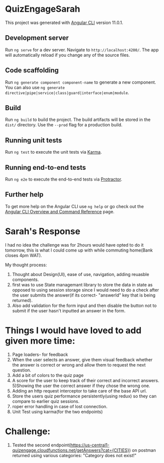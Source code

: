 # QuizEngageSarah

This project was generated with [Angular CLI](https://github.com/angular/angular-cli) version 11.0.1.

## Development server

Run `ng serve` for a dev server. Navigate to `http://localhost:4200/`. The app will automatically reload if you change any of the source files.

## Code scaffolding

Run `ng generate component component-name` to generate a new component. You can also use `ng generate directive|pipe|service|class|guard|interface|enum|module`.

## Build

Run `ng build` to build the project. The build artifacts will be stored in the `dist/` directory. Use the `--prod` flag for a production build.

## Running unit tests

Run `ng test` to execute the unit tests via [Karma](https://karma-runner.github.io).

## Running end-to-end tests

Run `ng e2e` to execute the end-to-end tests via [Protractor](http://www.protractortest.org/).

## Further help

To get more help on the Angular CLI use `ng help` or go check out the [Angular CLI Overview and Command Reference](https://angular.io/cli) page.

# Sarah's Response

I had no idea the challenge was for 2hours would have opted to do it tomorrow, this is what I could come up with while commuting home(Bank closes 4pm WAT).


My thought process:
1) Thought about Design(UI), ease of use, navigation, adding reuasble components.
2) first was to use State managemant library to store the data in state as opposed to using session storage since I would need to do a check after the user submits the answer(if its correct- "answerId" key that is being returned).
3) Also add validation for the form input and then disable the button not to submit if the user hasn't inputted an answer in the form.

# Things I would have loved to add given more time:
1) Page loaders- for feedback
2) When the user selects an answer, give them visual feedback whether the answer is correct or wrong and allow them to request the next question.
3) Add a bit of colors to the quiz page
 4) A score for the user to keep track of their correct and incorrect answers.
5)Showing the user the correct answer if they chose the wrong one.
6) Adding an http request interceptor to take care of the base API url.
7) Store the users quiz performance persistently(using redux) so they can compare to earlier quiz sessions.
8) roper error handling in case of lost connection.
9) Unit Test using karma(for the two endpoints)

# Challenge:
1) Tested the second endpoint(https://us-central1-quizengage.cloudfunctions.net/getAnswers?cat={CITIES}) on postman returned using various categories: 
"Category does not exist!"


